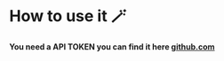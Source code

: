 # How to use it 🪄
**You need a API TOKEN you can find it here [github.com](https://github.com/settings/tokens)**
